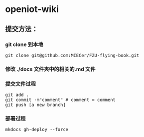 # openiot-wiki

## 提交方法：

### git clone 到本地
<pre>
git clone git@github.com:MIECer/FZU-flying-book.git
</pre>

### 修改 ./docs 文件夹中的相关的.md 文件

### 提交文件过程
<pre>
git add .
git commit -m"comment" # comment = comment
git push [a new branch]
</pre>

### 部署过程
<pre>
mkdocs gh-deploy --force
</pre>


